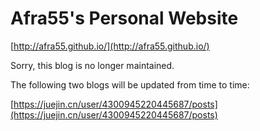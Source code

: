 # Afra55's Personal Website

[http://afra55.github.io/](http://afra55.github.io/)

Sorry, this blog is no longer maintained.

The following two blogs will be updated from time to time:

[https://juejin.cn/user/4300945220445687/posts](https://juejin.cn/user/4300945220445687/posts)
